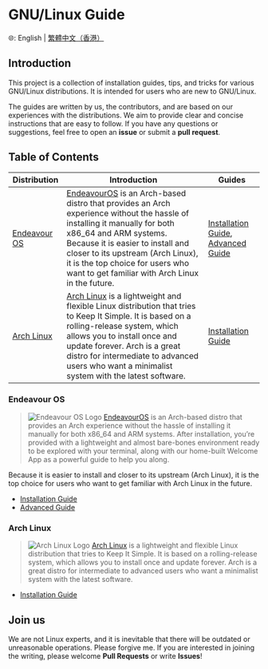 # GNU/Linux Guide

🌐: English | [繁體中文（香港）](./README.zh-HK.md)

## Introduction

This project is a collection of installation guides, tips, and tricks for various GNU/Linux distributions. It is intended for users who are new to GNU/Linux. 

The guides are written by us, the contributors, and are based on our experiences with the distributions. We aim to provide clear and concise instructions that are easy to follow. If you have any questions or suggestions, feel free to open an **issue** or submit a **pull request**.

## Table of Contents

| Distribution | Introduction | Guides |
| --- | --- | --- |
| [Endeavour OS](#endeavour-os) | [EndeavourOS](https://endeavouros.com/) is an Arch-based distro that provides an Arch experience without the hassle of installing it manually for both x86_64 and ARM systems. Because it is easier to install and closer to its upstream (Arch Linux), it is the top choice for users who want to get familiar with Arch Linux in the future. | [Installation Guide](EOS%20Guide/Installation%20Guide%20for%20Endeavour%20OS%2C%20A%20Distro%20Based%20On%20archlinux.md), [Advanced Guide](EOS%20Guide/Advanced%20Guide%20for%20Endeavour%20OS.md) |
| [Arch Linux](#arch-linux) | [Arch Linux](https://www.archlinux.org/) is a lightweight and flexible Linux distribution that tries to Keep It Simple. It is based on a rolling-release system, which allows you to install once and update forever. Arch is a great distro for intermediate to advanced users who want a minimalist system with the latest software. | [Installation Guide](Arch%20Linux%20Guide/Installation%20Guide%20for%20Arch%20Linux.md) |

### Endeavour OS

> ![Endeavour OS Logo](https://i0.wp.com/endeavouros.com/wp-content/uploads/2021/04/cropped-Endeavour-horizontal-white.png)
> [EndeavourOS](https://endeavouros.com/) is an Arch-based distro that provides an Arch experience without the hassle of installing it manually for both x86_64 and ARM systems. After installation, you’re provided with a lightweight and almost bare-bones environment ready to be explored with your terminal, along with our home-built Welcome App as a powerful guide to help you along.

Because it is easier to install and closer to its upstream (Arch Linux), it is the top choice for users who want to get familiar with Arch Linux in the future.

- [Installation Guide](EOS%20Guide/Installation%20Guide%20for%20Endeavour%20OS%2C%20A%20Distro%20Based%20On%20archlinux.md)
- [Advanced Guide](EOS%20Guide/Advanced%20Guide%20for%20Endeavour%20OS.md)

### Arch Linux

> ![Arch Linux Logo](https://archlinux.org/static/logos/archlinux-logo-dark-scalable.518881f04ca9.svg)
> [Arch Linux](https://www.archlinux.org/) is a lightweight and flexible Linux distribution that tries to Keep It Simple. It is based on a rolling-release system, which allows you to install once and update forever. Arch is a great distro for intermediate to advanced users who want a minimalist system with the latest software.

- [Installation Guide](Arch%20Linux%20Guide/Installation%20Guide%20for%20Arch%20Linux.md)

## Join us

We are not Linux experts, and it is inevitable that there will be outdated or unreasonable operations. Please forgive me. If you are interested in joining the writing, please welcome **Pull Requests** or write **Issues**!